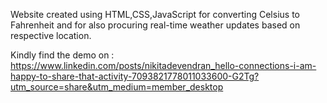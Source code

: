 Website created using HTML,CSS,JavaScript for converting Celsius to Fahrenheit and for also procuring real-time weather updates based on respective location.

Kindly find the demo on : https://www.linkedin.com/posts/nikitadevendran_hello-connections-i-am-happy-to-share-that-activity-7093821778011033600-G2Tg?utm_source=share&utm_medium=member_desktop
